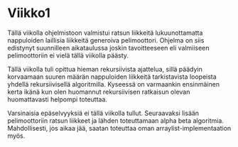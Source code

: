 # Viikko1 

Tällä viikolla ohjelmistoon valmistui ratsun liikkeitä lukuunottamatta nappuloiden laillisia liikkeitä generoiva pelimoottori. Ohjelma on siis edistynyt suunnilleen aikataulussa joskin tavoitteeseen eli valmiiseen pelimoottoriin ei vielä tällä viikolla päästy. 

Tällä viikolla tuli opittua hieman rekursiivista ajattelua, sillä päädyin korvaamaan suuren määrän nappuloiden liikkeitä tarkistavista loopeista yhdellä rekursiivisellä algoritmilla. Kyseessä on varmaankin ensinmäinen kerta ikänä kun olen huomannut rekursiivisen ratkaisun olevan huomattavasti helpompi toteuttaa. 

Varsinaisia epäselvyyksiä ei tällä viikolla tullut. Seuraavaksi lisään pelimoottoriin ratsun liikkeet ja lähden toteuttamaan alpha beta algoritmia. Mahdollisesti, jos aikaa jää, saatan toteuttaa oman arraylist-implementaation myös.
